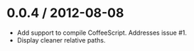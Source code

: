 0.0.4 / 2012-08-08 
==================

  * Add support to compile CoffeeScript. Addresses issue #1.
  * Display cleaner relative paths.
